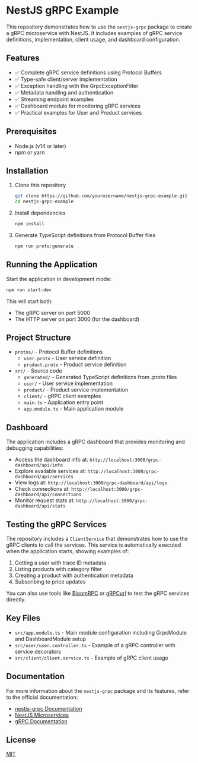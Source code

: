 # NestJS gRPC Example

This repository demonstrates how to use the `nestjs-grpc` package to create a gRPC microservice with NestJS. It includes examples of gRPC service definitions, implementation, client usage, and dashboard configuration.

## Features

- ✅ Complete gRPC service definitions using Protocol Buffers
- ✅ Type-safe client/server implementation
- ✅ Exception handling with the GrpcExceptionFilter
- ✅ Metadata handling and authentication
- ✅ Streaming endpoint examples
- ✅ Dashboard module for monitoring gRPC services
- ✅ Practical examples for User and Product services

## Prerequisites

- Node.js (v14 or later)
- npm or yarn

## Installation

1. Clone this repository
   ```bash
   git clone https://github.com/yourusername/nestjs-grpc-example.git
   cd nestjs-grpc-example
   ```

2. Install dependencies
   ```bash
   npm install
   ```

3. Generate TypeScript definitions from Protocol Buffer files
   ```bash
   npm run proto:generate
   ```

## Running the Application

Start the application in development mode:
```bash
npm run start:dev
```

This will start both:
- The gRPC server on port 5000
- The HTTP server on port 3000 (for the dashboard)

## Project Structure

- `protos/` - Protocol Buffer definitions
  - `user.proto` - User service definition
  - `product.proto` - Product service definition
- `src/` - Source code
  - `generated/` - Generated TypeScript definitions from .proto files
  - `user/` - User service implementation
  - `product/` - Product service implementation
  - `client/` - gRPC client examples
  - `main.ts` - Application entry point
  - `app.module.ts` - Main application module

## Dashboard

The application includes a gRPC dashboard that provides monitoring and debugging capabilities:

- Access the dashboard info at: `http://localhost:3000/grpc-dashboard/api/info`
- Explore available services at: `http://localhost:3000/grpc-dashboard/api/services`
- View logs at: `http://localhost:3000/grpc-dashboard/api/logs`
- Check connections at: `http://localhost:3000/grpc-dashboard/api/connections`
- Monitor request stats at: `http://localhost:3000/grpc-dashboard/api/stats`

## Testing the gRPC Services

The repository includes a `ClientService` that demonstrates how to use the gRPC clients to call the services. This service is automatically executed when the application starts, showing examples of:

1. Getting a user with trace ID metadata
2. Listing products with category filter
3. Creating a product with authentication metadata
4. Subscribing to price updates

You can also use tools like [BloomRPC](https://github.com/uw-labs/bloomrpc) or [gRPCurl](https://github.com/fullstorydev/grpcurl) to test the gRPC services directly.

## Key Files

- `src/app.module.ts` - Main module configuration including GrpcModule and DashboardModule setup
- `src/user/user.controller.ts` - Example of a gRPC controller with service decorators
- `src/client/client.service.ts` - Example of gRPC client usage

## Documentation

For more information about the `nestjs-grpc` package and its features, refer to the official documentation:

- [nestjs-grpc Documentation](https://github.com/your-repo/nestjs-grpc)
- [NestJS Microservices](https://docs.nestjs.com/microservices/basics)
- [gRPC Documentation](https://grpc.io/docs/)

## License

[MIT](LICENSE)